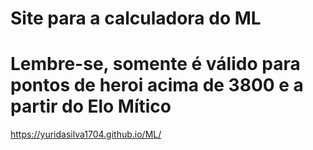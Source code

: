 # Site para a calculadora do ML
# Lembre-se, somente é válido para pontos de heroi acima de 3800 e a partir do Elo Mítico
https://yuridasilva1704.github.io/ML/

